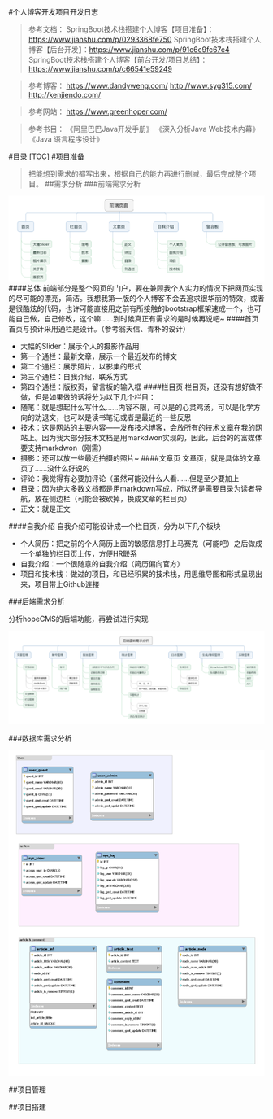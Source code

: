 #个人博客开发项目开发日志

>参考文档：
SpringBoot技术栈搭建个人博客【项目准备】：https://www.jianshu.com/p/0293368fe750
SpringBoot技术栈搭建个人博客【后台开发】：https://www.jianshu.com/p/91c6c9fc67c4
SpringBoot技术栈搭建个人博客【前台开发/项目总结】：https://www.jianshu.com/p/c66541e59249

>参考博客：
https://www.dandyweng.com/
http://www.syg315.com/
http://kenjiendo.com/

>参考网站：
https://www.greenhoper.com/

>参考书目：
《阿里巴巴Java开发手册》
《深入分析Java  Web技术内幕》
《Java 语言程序设计》

#目录
[TOC]
#项目准备
>把能想到需求的都写出来，根据自己的能力再进行删减，最后完成整个项目。
##需求分析
###前端需求分析

![前端页面需求分析](./前端页面需求分析.png)
####总体
前端部分是整个网页的门户，要在兼顾我个人实力的情况下把网页实现的尽可能的漂亮，简洁。我想我第一版的个人博客不会去追求很华丽的特效，或者是很酷炫的代码，也许可能直接用之前有所接触的bootstrap框架速成一个，也可能自己做，自己修改，这个嘛……到时候真正有需求的是时候再说吧~
####首页
首页与预计采用通栏是设计。（参考翁天信、青朴的设计）
- 大幅的Slider：展示个人的摄影作品用
- 第一个通栏：最新文章，展示一个最近发布的博文
- 第二个通栏：展示照片，以影集的形式
- 第三个通栏：自我介绍，联系方式
- 第四个通栏：版权页，留言板的输入框
####栏目页
栏目页，还没有想好做不做，但是如果做的话将分为以下几个栏目：
- 随笔：就是想起什么写什么……内容不限，可以是的心灵鸡汤，可以是化学方向的劝退文，也可以是读书笔记或者是最近的一些反思
- 技术：这是网站的主要内容——发布技术博客，会放所有的技术文章在我的网站上。因为我大部分技术文档是用markdwon实现的，因此，后台的的富媒体要支持markdwon（刚需）
- 摄影：还可以放一些最近拍摄的照片~
####文章页
文章页，就是具体的文章页了……没什么好说的
- 评论：我觉得有必要加评论（虽然可能没什么人看……但是至少要加上
- 目录：因为绝大多数文档都是用markdown写成，所以还是需要目录为读者导航，放在侧边栏（可能会被砍掉，换成文章的栏目页）
- 正文：就是正文


####自我介绍
自我介绍可能设计成一个栏目页，分为以下几个板块
- 个人简历：把之前的个人简历上面的敏感信息打上马赛克（可能吧）之后做成一个单独的栏目页上传，方便HR联系
- 自我介绍：一个很随意的自我介绍（简历偏向官方）
- 项目和技术栈：做过的项目，和已经积累的技术栈，用思维导图和形式呈现出来，项目带上Github连接

###后端需求分析

分析hopeCMS的后端功能，再尝试进行实现

![后端需求分析](./后端逻辑需求分析.png)


###数据库需求分析

![数据库需求分析](./数据库需求分析.png)

##项目管理


##项目搭建



